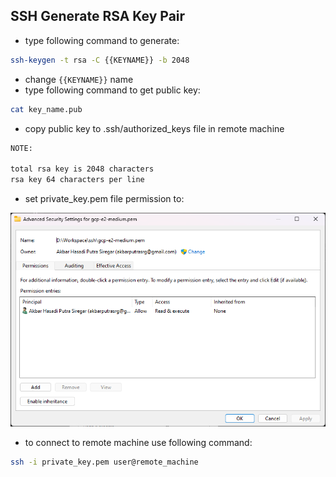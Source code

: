 ## SSH Generate RSA Key Pair

- type following command to generate:

```bash
ssh-keygen -t rsa -C {{KEYNAME}} -b 2048
```

- change `{{KEYNAME}}` name
- type following command to get public key:

```bash
cat key_name.pub
```

- copy public key to .ssh/authorized_keys file in remote machine

```bash
NOTE:

total rsa key is 2048 characters
rsa key 64 characters per line
```

- set private_key.pem file permission to:

![Windows Rsa key permission](/assets/ssh/ssh-gen-rsa_rsa-file-windows-permission.png "Windows Rsa key permission")

- to connect to remote machine use following command:

```bash
ssh -i private_key.pem user@remote_machine
```